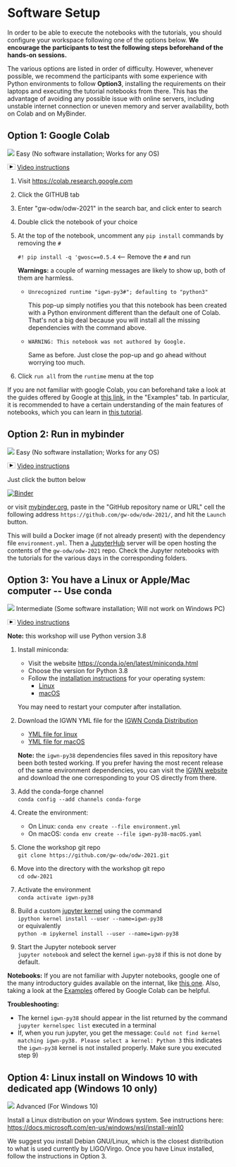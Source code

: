 # Software Setup

In order to be able to execute the notebooks with the tutorials, you should configure your workspace following one of the options below. **We encourage the participants to test the following steps beforehand of the hands-on sessions.**

The various options are listed in order of difficulty. However, whenever possible, we recommend the participants with some experience with Python environments to follow **Option3**, installing the requirements on their laptops and executing the tutorial notebooks from there. This has the advantage of avoiding any possible issue with online servers, including unstable internet connection or uneven memory and server availability, both on Colab and on MyBinder.

## Option 1: Google Colab

<img src='https://www.wispresort.com/uploadedImages/Winter/easy.png' width=20 /> Easy (No software installation; Works for any OS)

<img src='./share/video-icon.png' width=18 /> [Video instructions](https://drive.google.com/file/d/17jYkGoVIavJa1B_Fbi6xK2D3jCFQT-A7/view?usp=sharing)

1. Visit https://colab.research.google.com

2. Click the GITHUB tab

3. Enter "gw-odw/odw-2021" in the search bar, and click enter to search

4. Double click the notebook of your choice

5. At the top of the notebook, uncomment any `pip install` commands by removing the `#`

    `#! pip install -q 'gwosc==0.5.4`  <-- Remove the `#` and run

    **Warnings:** a couple of warning messages are likely to show up, both of them are harmless.
    
    - `Unrecognized runtime "igwn-py3#"; defaulting to "python3"`
       
      This pop-up simply notifies you that this notebook has been created with a Python environment different than the default one of Colab. That's not a big deal because you will install all the missing dependencies with the command above.
      
    - `WARNING: This notebook was not authored by Google.`

      Same as before. Just close the pop-up and go ahead without worrying too much.

6. Click `run all` from the `runtime` menu at the top

<div class="alert alert-info">If you are not familiar with google Colab, you can beforehand take a look at the guides offered by Google at  <a href="https://colab.research.google.com/notebooks/">this link</a>, in the "Examples" tab. In particular, it is recommended to have a certain understanding of the main features of notebooks, which you can learn in <a href="https://colab.research.google.com/notebooks/basic_features_overview.ipynb">this tutorial</a>.</div>

## Option 2: Run in mybinder

<img src='https://www.wispresort.com/uploadedImages/Winter/easy.png' width=20 /> Easy (No software installation; Works for any OS)

<img src='./share/video-icon.png' width=18 /> [Video instructions](https://drive.google.com/file/d/1QkjdG6IHeTWq2XtPreakLydaZMedJCrX/view?usp=sharing)

Just click the button below

[![Binder](https://mybinder.org/badge_logo.svg)](https://mybinder.org/v2/gh/gw-odw/odw-2021/master)

or visit [mybinder.org](https://mybinder.org/), paste in the "GitHub repository name or URL" cell the following address `https://github.com/gw-odw/odw-2021/`, and hit the `Launch` button. 

This will build a Docker image (if not already present) with the dependency file `environment.yml`. Then a [JupyterHub](https://jupyterhub.readthedocs.io/en/latest/) server will be open hosting the contents of the `gw-odw/odw-2021` repo. Check the Jupyter notebooks with the tutorials for the various days in the corresponding folders. 

## Option 3: You have a Linux or Apple/Mac computer -- Use conda

<img src='https://www.wispresort.com/uploadedImages/Winter/intermediate.png' width=20 /> Intermediate (Some software installation; Will not work on Windows PC)

<img src='./share/video-icon.png' width=18 /> [Video instructions](https://drive.google.com/file/d/1YZcaY-35JiHXOH4unRe5ECSeDl8IZFZy/view?usp=sharing)

**Note:** this workshop will use Python version 3.8

1. Install miniconda:
   
    - Visit the website https://conda.io/en/latest/miniconda.html
    - Choose the version for Python 3.8
    - Follow the [installation instructions](https://conda.io/projects/conda/en/latest/user-guide/install/
) for your operating system: 
        - [Linux](https://docs.conda.io/projects/conda/en/latest/user-guide/install/linux.html)
        - [macOS](https://docs.conda.io/projects/conda/en/latest/user-guide/install/macos.html)
    
   You may need to restart your computer after installation.

2. Download the IGWN YML file for the [IGWN Conda Distribution](https://computing.docs.ligo.org/conda/environments/igwn-py38/)
   * [YML file for linux](./environment.yml)
   * [YML file for macOS](./igwn-py38-macOS.yaml)

   **Note:** the `igwn-py38` dependencies files saved in this repository have been both tested working. If you prefer having the most recent release of the same environment dependencies, you can visit the [IGWN website](https://computing.docs.ligo.org/conda/) and download the one corresponding to your OS directly from there.

3. Add the conda-forge channel <br/>
    `conda config --add channels conda-forge`

4. Create the environment: <br/>
   * On Linux: `conda env create --file environment.yml`
   * On macOS: `conda env create --file igwn-py38-macOS.yaml`

5. Clone the workshop git repo <br/>
    `git clone https://github.com/gw-odw/odw-2021.git`

6. Move into the directory with the workshop git repo <br/>
    `cd odw-2021`
    
7. Activate the environment <br/>
  `conda activate igwn-py38`

8. Build a custom [jupyter kernel](https://ipython.readthedocs.io/en/stable/install/kernel_install.html) using the command <br/>
  `ipython kernel install --user --name=igwn-py38` <br/>
  or equivalently <br/>
  `python -m ipykernel install --user --name=igwn-py38`

9. Start the Jupyter notebook server <br/>
  `jupyter notebook` and select the kernel `igwn-py38` if this is not done by default.

**Notebooks:**
If you are not familiar with Jupyter notebooks, google one of the many introductory guides available on the internat, like <a href="https://realpython.com/jupyter-notebook-introduction/">this one</a>. Also, taking a look at the <a href="https://colab.research.google.com/notebooks/basic_features_overview.ipynb">Examples</a> offered by Google Colab can be helpful.

**Troubleshooting:**
- The kernel `igwn-py38` should appear in the list returned by the command `jupyter kernelspec list` executed in a terminal
- If, when you run jupyter, you get the message: `Could not find kernel matching igwn-py38. Please select a kernel: Python 3`
this indicates the `igwn-py38` kernel is not installed properly. Make sure you executed step 9)

## Option 4: Linux install on Windows 10 with dedicated app (Windows 10 only)

<img src='https://www.wispresort.com/uploadedImages/Winter/hard.png' width=20 /> Advanced (For Windows 10)

Install a Linux distribution on your Windows system. 
See instructions here: https://docs.microsoft.com/en-us/windows/wsl/install-win10

We suggest you install Debian GNU/Linux, which is the closest distribution to what is 
used currently by LIGO/Virgo. Once you have Linux installed, follow the instructions 
in Option 3.

